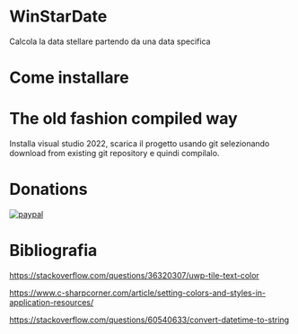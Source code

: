 # WinStarDate
Calcola la data stellare partendo da una data specifica

# Come installare

# The old fashion compiled way

Installa visual studio 2022, scarica il progetto usando git selezionando download from existing git repository e quindi compilalo.

# Donations

[![paypal](https://www.paypalobjects.com/en_US/i/btn/btn_donateCC_LG.gif)](https://www.paypal.com/cgi-bin/webscr?cmd=_s-xclick&hosted_button_id=H4ZHTFRCETWXG)

# Bibliografia

https://stackoverflow.com/questions/36320307/uwp-tile-text-color

https://www.c-sharpcorner.com/article/setting-colors-and-styles-in-application-resources/

https://stackoverflow.com/questions/60540633/convert-datetime-to-string

